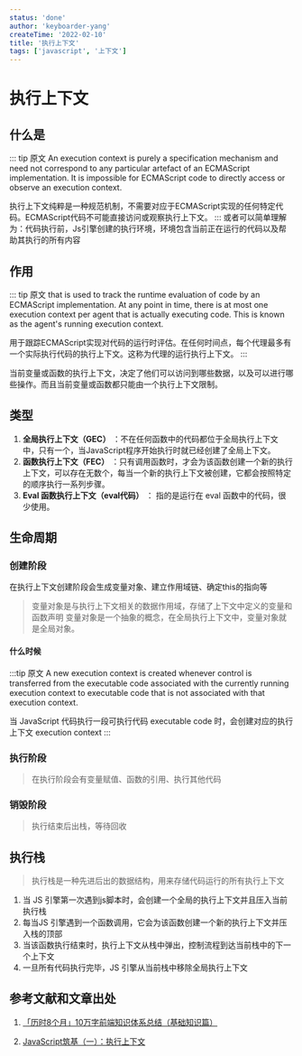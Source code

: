```yaml
---
status: 'done'
author: 'keyboarder-yang'
createTime: '2022-02-10'
title: '执行上下文'
tags: ['javascript', '上下文']
---
```

# 执行上下文

## 什么是
::: tip 原文
An execution context is purely a specification mechanism and need not correspond to any particular artefact of an ECMAScript implementation. It is impossible for ECMAScript code to directly access or observe an execution context. 

执行上下文纯粹是一种规范机制，不需要对应于ECMAScript实现的任何特定代码。ECMAScript代码不可能直接访问或观察执行上下文。
:::
或者可以简单理解为：代码执行前，Js引擎创建的执行环境，环境包含当前正在运行的代码以及帮助其执行的所有内容


## 作用
::: tip 原文
that is used to track the runtime evaluation of code by an ECMAScript implementation. At any point in time, there is at most one execution context per agent that is actually executing code. This is known as the agent's running execution context.

用于跟踪ECMAScript实现对代码的运行时评估。在任何时间点，每个代理最多有一个实际执行代码的执行上下文。这称为代理的运行执行上下文。
:::

当前变量或函数的执行上下文，决定了他们可以访问到哪些数据，以及可以进行哪些操作。而且当前变量或函数都只能由一个执行上下文限制。

## 类型
1. **全局执行上下文（GEC）** ：不在任何函数中的代码都位于全局执行上下文中，只有一个，当JavaScript程序开始执行时就已经创建了全局上下文。
2. **函数执行上下文（FEC）** ：只有调用函数时，才会为该函数创建一个新的执行上下文，可以存在无数个，每当一个新的执行上下文被创建，它都会按照特定的顺序执行一系列步骤。
3. **Eval 函数执行上下文（eval代码）** ： 指的是运行在 eval 函数中的代码，很少使用。

## 生命周期
### 创建阶段
在执行上下文创建阶段会生成变量对象、建立作用域链、确定this的指向等
> 变量对象是与执行上下文相关的数据作用域，存储了上下文中定义的变量和函数声明 
> 变量对象是一个抽象的概念，在全局执行上下文中，变量对象就是全局对象。

#### 什么时候
:::tip 原文
A new execution context is created whenever control is transferred from the executable code associated with the currently running execution context to executable code that is not associated with that execution context.

当 JavaScript 代码执行一段可执行代码 executable code 时，会创建对应的执行上下文 execution context
:::

### 执行阶段
> 在执行阶段会有变量赋值、函数的引用、执行其他代码

### 销毁阶段
> 执行结束后出栈，等待回收

## 执行栈
> 执行栈是一种先进后出的数据结构，用来存储代码运行的所有执行上下文

1. 当 JS 引擎第一次遇到js脚本时，会创建一个全局的执行上下文并且压入当前执行栈 
2. 每当JS 引擎遇到一个函数调用，它会为该函数创建一个新的执行上下文并压入栈的顶部 
3. 当该函数执行结束时，执行上下文从栈中弹出，控制流程到达当前栈中的下一个上下文 
4. 一旦所有代码执行完毕，JS 引擎从当前栈中移除全局执行上下文

## 参考文献和文章出处
1. [「历时8个月」10万字前端知识体系总结（基础知识篇）](https://juejin.cn/post/7146973901166215176)

2. [JavaScript筑基（一）：执行上下文](https://juejin.cn/post/7118292682899718152)

   
